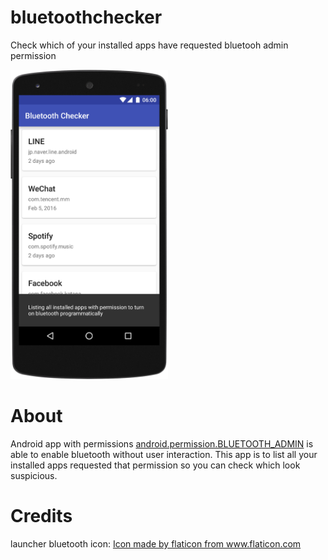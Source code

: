 # bluetoothchecker
Check which of your installed apps have requested bluetooh admin permission

<img src="/web/screenshot_1.png" width="50%"/>


# About
Android app with permissions [android.permission.BLUETOOTH_ADMIN][bluetooth_admin] is able to enable bluetooth without user interaction. This app is to list all your installed apps requested that permission so you can check which look suspicious.

[bluetooth_admin]:https://developer.android.com/reference/android/Manifest.permission.html#BLUETOOTH_ADMIN

# Credits
launcher bluetooth icon: [Icon made by flaticon from www.flaticon.com ](http://www.freepik.com/free-icon/bluetooth-symbol_732497.htm)
